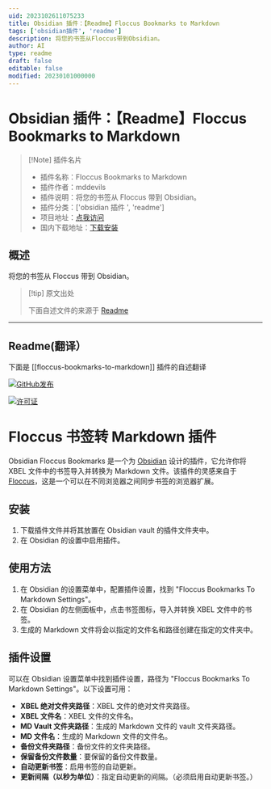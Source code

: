 ```yaml
---
uid: 2023102611075233
title: Obsidian 插件：【Readme】Floccus Bookmarks to Markdown
tags: ['obsidian插件', 'readme']
description: 将您的书签从Floccus带到Obsidian。
author: AI
type: readme
draft: false
editable: false
modified: 20230101000000
---
```


# Obsidian 插件：【Readme】Floccus Bookmarks to Markdown

> [!Note] 插件名片
> - 插件名称：Floccus Bookmarks to Markdown
> - 插件作者：mddevils
> - 插件说明：将您的书签从 Floccus 带到 Obsidian。
> - 插件分类：['obsidian 插件 ', 'readme']
> - 项目地址：[点我访问](https://github.com/mddevils/floccus-bookmarks-to-markdown)
> - 国内下载地址：[下载安装](https://pkmer.cn/products/plugin/pluginMarket/?floccus-bookmarks-to-markdown)

## 概述

将您的书签从 Floccus 带到 Obsidian。

> [!tip] 原文出处
>
>下面自述文件的来源于 [Readme](https://ghproxy.net/https://raw.githubusercontent.com/mddevils/floccus-bookmarks-to-markdown/main/README.md)
>

---

## Readme(翻译）

下面是 [[floccus-bookmarks-to-markdown]] 插件的自述翻译

[![GitHub发布](https://img.shields.io/github/release/mddevils/floccus-bookmarks-to-markdown?include_prereleases=&sort=semver&color=blue)](https://github.com/mddevils/floccus-bookmarks-to-markdown/releases/)

[![许可证](https://img.shields.io/badge/License-MIT-blue)](#license)

# Floccus 书签转 Markdown 插件

Obsidian Floccus Bookmarks 是一个为 [Obsidian](https://obsidian.md/) 设计的插件，它允许你将 XBEL 文件中的书签导入并转换为 Markdown 文件。该插件的灵感来自于 [Floccus](https://floccus.org/)，这是一个可以在不同浏览器之间同步书签的浏览器扩展。

## 安装

1. 下载插件文件并将其放置在 Obsidian vault 的插件文件夹中。
2. 在 Obsidian 的设置中启用插件。

## 使用方法

1. 在 Obsidian 的设置菜单中，配置插件设置，找到 "Floccus Bookmarks To Markdown Settings"。
2. 在 Obsidian 的左侧面板中，点击书签图标，导入并转换 XBEL 文件中的书签。
3. 生成的 Markdown 文件将会以指定的文件名和路径创建在指定的文件夹中。

## 插件设置

可以在 Obsidian 设置菜单中找到插件设置，路径为 "Floccus Bookmarks To Markdown Settings"。以下设置可用：

- **XBEL 绝对文件夹路径**：XBEL 文件的绝对文件夹路径。
- **XBEL 文件名**：XBEL 文件的文件名。
- **MD Vault 文件夹路径**：生成的 Markdown 文件的 vault 文件夹路径。
- **MD 文件名**：生成的 Markdown 文件的文件名。
- **备份文件夹路径**：备份文件的文件夹路径。
- **保留备份文件数量**：要保留的备份文件数量。
- **自动更新书签**：启用书签的自动更新。
- **更新间隔（以秒为单位）**：指定自动更新的间隔。（必须启用自动更新书签。）



